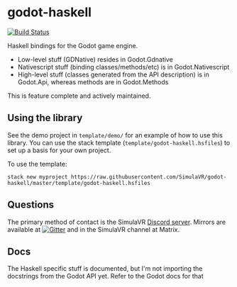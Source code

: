 # godot-haskell

[![Build Status](https://travis-ci.org/SimulaVR/godot-haskell.svg?branch=master)](https://travis-ci.org/SimulaVR/godot-haskell)

Haskell bindings for the Godot game engine.
* Low-level stuff (GDNative) resides in Godot.Gdnative
* Nativescript stuff (binding classes/methods/etc) is in Godot.Nativescript
* High-level stuff (classes generated from the API description) is in Godot.Api, whereas methods are in Godot.Methods

This is feature complete and actively maintained.

## Using the library

See the demo project in `template/demo/` for an example of how to use this
library. You can use the stack template (`template/godot-haskell.hsfiles`) to
set up a basis for your own project.

To use the template:
```
stack new myproject https://raw.githubusercontent.com/SimulaVR/godot-haskell/master/template/godot-haskell.hsfiles
```

## Questions

The primary method of contact is the SimulaVR [Discord server](https://discord.gg/V2NgzZt).
Mirrors are available at [![Gitter](https://badges.gitter.im/SimulaVR/Simula.svg)](https://gitter.im/SimulaVR/Simula?utm_source=badge&utm_medium=badge&utm_campaign=pr-badge) and in the SimulaVR channel at Matrix.

## Docs

The Haskell specific stuff is documented, but I'm not importing the docstrings from the Godot API yet. Refer to the Godot docs for that
